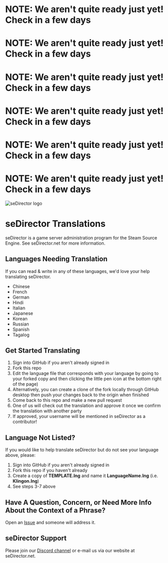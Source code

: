 # NOTE: We aren't quite ready just yet! Check in a few days
# NOTE: We aren't quite ready just yet! Check in a few days
# NOTE: We aren't quite ready just yet! Check in a few days
# NOTE: We aren't quite ready just yet! Check in a few days
# NOTE: We aren't quite ready just yet! Check in a few days
# NOTE: We aren't quite ready just yet! Check in a few days

![seDirector logo](https://github.com/seDirector/Translations/blob/main/seDirector.png?raw=true)

# seDirector Translations
seDirector is a game server administration program for the Steam Source Engine.
See seDirector.net for more information.

## Languages Needing Translation
If you can read & write in any of these languages, we'd love your help translating seDirector.

 - Chinese
 - French
 - German
 - Hindi
 - Italian
 - Japanese
 - Korean
 - Russian
 - Spanish
 - Tagalog

## Get Started Translating
 1. Sign into GitHub if you aren't already signed in
 2. Fork this repo
 3. Edit the language file that corresponds with your language by going to your forked copy and then clicking the little pen icon at the bottom right of the page)
 4. Alternatively, you can create a clone of the fork locally through GitHub desktop then push your changes back to the origin when finished
 5. Come back to this repo and make a new pull request
 6. One of us will check out the translation and approve it once we confirm the translation with another party
 7. If approved, your username will be mentioned in seDirector as a contributor!
 
 ## Language Not Listed?
If you would like to help translate seDirector but do not see your language above, please:

 1. Sign into GitHub if you aren't already signed in
 2. Fork this repo if you haven't already
 3. Create a copy of **TEMPLATE.lng** and name it **LanguageName.lng** (i.e. **Klingon.lng**)
 4. See steps 3-7 above

## Have A Question, Concern, or Need More Info About the Context of a Phrase?
Open an [Issue](https://github.com/seDirector/Translations/issues) and someone will address it.

## seDirector Support
Please join our [Discord channel](https://sedirector.net/discord) or e-mail us via our website at seDirector.net.
